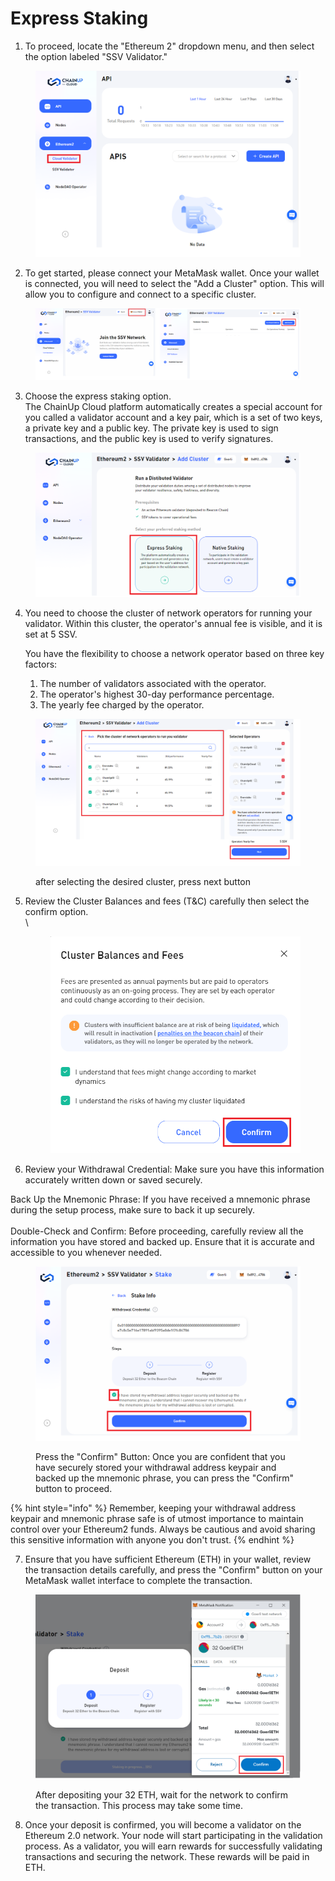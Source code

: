 # Express Staking

1. To proceed, locate the "Ethereum 2" dropdown menu, and then select the option labeled "SSV Validator."

<figure><img src="../../.gitbook/assets/image (3).png" alt=""><figcaption></figcaption></figure>



2. To get started, please connect your MetaMask wallet. Once your wallet is connected, you will need to select the "Add a Cluster" option. This will allow you to configure and connect to a specific cluster.

<figure><img src="../../.gitbook/assets/image (4).png" alt=""><figcaption></figcaption></figure>

3. Choose the express staking option. \
   The ChainUp Cloud platform automatically creates a special account for you called a validator account and  a key pair, which is a set of two keys, a private key and a public key. The private key is used to sign transactions, and the public key is used to verify signatures.

<figure><img src="../../.gitbook/assets/image (6).png" alt=""><figcaption></figcaption></figure>

4.  You need to choose the cluster of network operators for running your validator. Within this cluster, the operator's annual fee is visible, and it is set at 5 SSV.&#x20;



    You have the flexibility to choose a network operator based on three key factors:

    1. The number of validators associated with the operator.
    2. The operator's highest 30-day performance percentage.
    3. The yearly fee charged by the operator.

<figure><img src="../../.gitbook/assets/image (9).png" alt=""><figcaption><p>after selecting the desired cluster, press next button</p></figcaption></figure>

5.  Review the Cluster Balances and fees (T\&C) carefully then select the confirm option. \
    \


    <figure><img src="../../.gitbook/assets/image (13).png" alt=""><figcaption></figcaption></figure>
6. Review your Withdrawal Credential:  Make sure you have this information accurately written down or saved securely.

Back Up the Mnemonic Phrase: If you have received a mnemonic phrase during the setup process, make sure to back it up securely.\
\
Double-Check and Confirm: Before proceeding, carefully review all the information you have stored and backed up. Ensure that it is accurate and accessible to you whenever needed.

<figure><img src="../../.gitbook/assets/image (14).png" alt=""><figcaption><p>Press the "Confirm" Button: Once you are confident that you have securely stored your withdrawal address keypair and backed up the mnemonic phrase, you can press the "Confirm" button to proceed.</p></figcaption></figure>



{% hint style="info" %}
Remember, keeping your withdrawal address keypair and mnemonic phrase safe is of utmost importance to maintain control over your Ethereum2 funds. Always be cautious and avoid sharing this sensitive information with anyone you don't trust.
{% endhint %}

7. Ensure that you have sufficient Ethereum (ETH) in your wallet, review the transaction details carefully, and press the "Confirm" button on your MetaMask wallet interface to complete the transaction.

<figure><img src="../../.gitbook/assets/image (15).png" alt=""><figcaption><p>After depositing your 32 ETH, wait for the network to confirm the transaction. This process may take some time.</p></figcaption></figure>

8.  Once your deposit is confirmed, you will become a validator on the Ethereum 2.0 network. Your node will start participating in the validation process. As a validator, you will earn rewards for successfully validating transactions and securing the network. These rewards will be paid in ETH.





